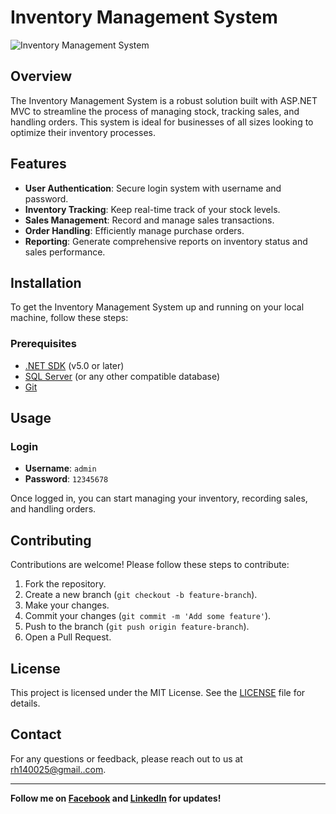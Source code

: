 # Inventory Management System

![Inventory Management System](https://i.ibb.co/WsdqtNt/Inventory-management-1.png)

## Overview
The Inventory Management System is a robust solution built with ASP.NET MVC to streamline the process of managing stock, tracking sales, and handling orders. This system is ideal for businesses of all sizes looking to optimize their inventory processes.

## Features
- **User Authentication**: Secure login system with username and password.
- **Inventory Tracking**: Keep real-time track of your stock levels.
- **Sales Management**: Record and manage sales transactions.
- **Order Handling**: Efficiently manage purchase orders.
- **Reporting**: Generate comprehensive reports on inventory status and sales performance.

## Installation
To get the Inventory Management System up and running on your local machine, follow these steps:

### Prerequisites
- [.NET SDK](https://dotnet.microsoft.com/download) (v5.0 or later)
- [SQL Server](https://www.microsoft.com/en-us/sql-server/sql-server-downloads) (or any other compatible database)
- [Git](https://git-scm.com/)

## Usage
### Login
- **Username**: `admin`
- **Password**: `12345678`

Once logged in, you can start managing your inventory, recording sales, and handling orders.

## Contributing
Contributions are welcome! Please follow these steps to contribute:

1. Fork the repository.
2. Create a new branch (`git checkout -b feature-branch`).
3. Make your changes.
4. Commit your changes (`git commit -m 'Add some feature'`).
5. Push to the branch (`git push origin feature-branch`).
6. Open a Pull Request.

## License
This project is licensed under the MIT License. See the [LICENSE](LICENSE) file for details.

## Contact
For any questions or feedback, please reach out to us at [rh140025@gmail..com](mailto:rh140025@gmail.com).

---

**Follow me on [Facebook](https://www.facebook.com/rrriiifffaaattt) and [LinkedIn](https://www.linkedin.com/in/rh140025/) for updates!**
